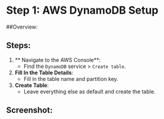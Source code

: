 # Step 1: AWS DynamoDB Setup

##Overview:

## Steps:
1. ** Navigate to the AWS Console**:
   - Find the `DynamoDB` service > `Create table`.
2. **Fill In the Table Details**:
   - Fill in the table name and partition key.
3. **Create Table**:
   - Leave everything else as default and create the table.

## Screenshot:
